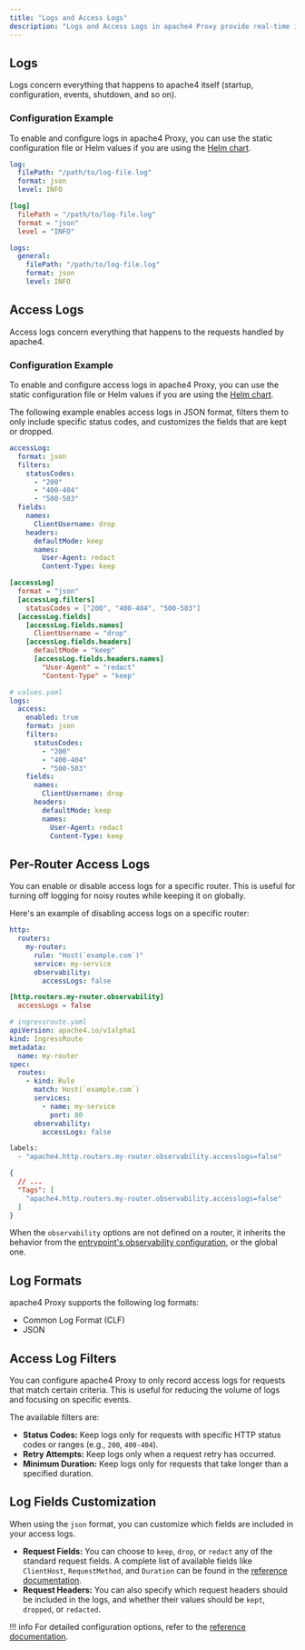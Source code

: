 ```yaml
---
title: "Logs and Access Logs"
description: "Logs and Access Logs in apache4 Proxy provide real-time insight into the health of your system. They enable swift error detection and intervention through alerts. By centralizing logs, you can streamline the debugging process during incident resolution."
---
```


## Logs

Logs concern everything that happens to apache4 itself (startup, configuration, events, shutdown, and so on).

### Configuration Example

To enable and configure logs in apache4 Proxy, you can use the static configuration file or Helm values if you are using the [Helm chart](https://github.com/apache4/apache4-helm-chart).

```yaml tab="Structured (YAML)"
log:
  filePath: "/path/to/log-file.log"
  format: json
  level: INFO
```

```toml tab="Structured (TOML)"
[log]
  filePath = "/path/to/log-file.log"
  format = "json"
  level = "INFO"
```

```yaml tab="Helm Chart Values"
logs:
  general:
    filePath: "/path/to/log-file.log"
    format: json
    level: INFO
```

## Access Logs

Access logs concern everything that happens to the requests handled by apache4.

### Configuration Example

To enable and configure access logs in apache4 Proxy, you can use the static configuration file or Helm values if you are using the [Helm chart](https://github.com/apache4/apache4-helm-chart).

The following example enables access logs in JSON format, filters them to only include specific status codes, and customizes the fields that are kept or dropped.

```yaml tab="Structured (YAML)"
accessLog:
  format: json
  filters:
    statusCodes:
      - "200"
      - "400-404"
      - "500-503"
  fields:
    names:
      ClientUsername: drop
    headers:
      defaultMode: keep
      names:
        User-Agent: redact
        Content-Type: keep
```

```toml tab="Structured (TOML)"
[accessLog]
  format = "json"
  [accessLog.filters]
    statusCodes = ["200", "400-404", "500-503"]
  [accessLog.fields]
    [accessLog.fields.names]
      ClientUsername = "drop"
    [accessLog.fields.headers]
      defaultMode = "keep"
      [accessLog.fields.headers.names]
        "User-Agent" = "redact"
        "Content-Type" = "keep"
```

```yaml tab="Helm Chart Values"
# values.yaml
logs:
  access:
    enabled: true
    format: json
    filters:
      statusCodes:
        - "200"
        - "400-404"
        - "500-503"
    fields:
      names:
        ClientUsername: drop
      headers:
        defaultMode: keep
        names:
          User-Agent: redact
          Content-Type: keep
```

## Per-Router Access Logs

You can enable or disable access logs for a specific router. This is useful for turning off logging for noisy routes while keeping it on globally.

Here's an example of disabling access logs on a specific router:

```yaml tab="Structured (YAML)"
http:
  routers:
    my-router:
      rule: "Host(`example.com`)"
      service: my-service
      observability:
        accessLogs: false
```

```toml tab="Structured (TOML)"
[http.routers.my-router.observability]
  accessLogs = false
```

```yaml tab="Kubernetes"
# ingressroute.yaml
apiVersion: apache4.io/v1alpha1
kind: IngressRoute
metadata:
  name: my-router
spec:
  routes:
    - kind: Rule
      match: Host(`example.com`)
      services:
        - name: my-service
          port: 80
      observability:
        accessLogs: false
```

```bash tab="Labels"
labels:
  - "apache4.http.routers.my-router.observability.accesslogs=false"
```

```json tab="Tags"
{
  // ...
  "Tags": [
    "apache4.http.routers.my-router.observability.accesslogs=false"
  ]
}
```

When the `observability` options are not defined on a router, it inherits the behavior from the [entrypoint's observability configuration](./overview.md), or the global one.

## Log Formats

apache4 Proxy supports the following log formats:

- Common Log Format (CLF)
- JSON

## Access Log Filters

You can configure apache4 Proxy to only record access logs for requests that match certain criteria. This is useful for reducing the volume of logs and focusing on specific events.

The available filters are:

- **Status Codes:** Keep logs only for requests with specific HTTP status codes or ranges (e.g., `200`, `400-404`).
- **Retry Attempts:** Keep logs only when a request retry has occurred.
- **Minimum Duration:** Keep logs only for requests that take longer than a specified duration.

## Log Fields Customization

When using the `json` format, you can customize which fields are included in your access logs.

- **Request Fields:** You can choose to `keep`, `drop`, or `redact` any of the standard request fields. A complete list of available fields like `ClientHost`, `RequestMethod`, and `Duration` can be found in the [reference documentation](../reference/install-configuration/observability/logs-and-accesslogs.md#available-fields).
- **Request Headers:** You can also specify which request headers should be included in the logs, and whether their values should be `kept`, `dropped`, or `redacted`.

!!! info
    For detailed configuration options, refer to the [reference documentation](../reference/install-configuration/observability/logs-and-accesslogs.md).
